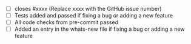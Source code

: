 - [ ] closes #xxxx (Replace xxxx with the GitHub issue number)
- [ ] Tests added and passed if fixing a bug or adding a new feature
- [ ] All code checks from pre-commit passed
- [ ] Added an entry in the whats-new file if fixing a bug or adding a new
      feature
